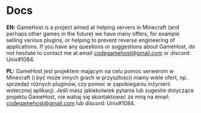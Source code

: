 # Docs

**EN:** GameHost is a project aimed at helping servers in Minecraft (and perhaps other games in the future) we have many offers, for example selling various plugins, or helping to prevent reverse engineering of applications.
If you have any questions or suggestions about GameHost, do not hesitate to contact me at email codegamehost@gmail.com or discord: Unix#1084.

**PL:** GameHost jest projektem mającym na celu pomoc serwerom w Minecraft (i być może innych grach w przyszłości) mamy wiele ofert, np. sprzedaż różnych pluginów, czy pomoc w zapobieganiu inżynierii wstecznej aplikacji.
Jeśli masz jakiekolwiek pytania lub sugestie dotyczące projektu GameHost, nie wahaj się skontaktować ze mną na email: codegamehost@gmail.com lub discord: Unix#1084.
